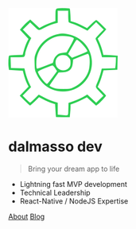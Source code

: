 ![logo](_media/logo.svg)

# dalmasso dev

> Bring your dream app to life

- Lightning fast MVP development
- Technical Leadership
- React-Native / NodeJS Expertise

[About](#)
[Blog](blog1.md)
